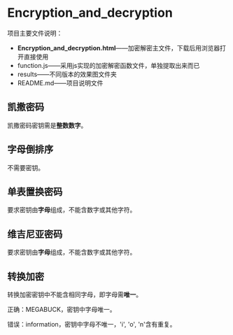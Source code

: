 # Encryption_and_decryption

项目主要文件说明：

- **Encryption_and_decryption.html**——加密解密主文件，下载后用浏览器打开直接使用
- function.js——采用js实现的加密解密函数文件，单独提取出来而已
- results——不同版本的效果图文件夹
- README.md——项目说明文件

## 凯撒密码

凯撒密码密钥需是**整数数字**。
## 字母倒排序

不需要密钥。

## 单表置换密码

要求密钥由**字母**组成，不能含数字或其他字符。

## 维吉尼亚密码

要求密钥由**字母**组成，不能含数字或其他字符。

## 转换加密

转换加密密钥中不能含相同字母，即字母需**唯一**。

正确：MEGABUCK，密钥中字母唯一。

错误：information，密钥中字母不唯一，'i', 'o', 'n'含有重复。
